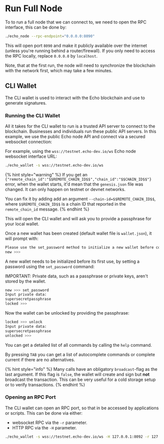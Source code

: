 # Run Full Node

To to run a full node that we can connect to, we need to open the RPC interface, this can be done by:

```bash
./echo_node --rpc-endpoint="0.0.0.0:8090"
```

This will open port `8090` and make it publicly available over the internet \(unless you're running behind a router/firewall\). If you only need to access the RPC locally, replace `0.0.0.0` by `localhost`.

Note, that at the first run, the node will need to synchronize the blockchain with the network first, which may take a few minutes.

## CLI Wallet

The CLI wallet is used to interact with the Echo blockchain and use to generate signatures.

### Running the CLI Wallet

All it takes for the CLI wallet to run is a trusted API server to connect to the blockchain. Businesses and individuals run these public API servers. In this example, we use the public Echo node API and connect via a secured websocket connection:

For example, using the `wss://testnet.echo-dev.io/ws` Echo node websocket interface URL:

```bash
./echo_wallet -s wss://testnet.echo-dev.io/ws
```

{% hint style="warning" %}
If you get an `{"remote_chain_id":"$$REMOTE_CHAIN_ID$$","chain_id":"$$CHAIN_ID$$"}` error, when the wallet starts, it'd mean that the `genesis.json` file was changed. It can only happen on testnet or devnet networks.

You can fix it by adding add an argument `--chain-id=$$REMOTE_CHAIN_ID$$`, where `$$REMOTE_CHAIN_ID$$` is a chain ID that reported in the `remote_chain_id` message.
{% endhint %}

This will open the CLI wallet and will ask you to provide a passphrase for your local wallet.

Once a new wallet has been created \(default wallet file is `wallet.json`\), it will prompt with:

```bash
Please use the set_password method to initialize a new wallet before continuing
new >>>
```

A new wallet needs to be initialized before its first use, by setting a password using the `set_password` command:

IMPORTANT: Private data, such as a passphrase or private keys, aren't stored by the wallet.

```bash
new >>> set_password
Input private data:
supersecretpassphrase
locked >>>
```

Now the wallet can be unlocked by providing the passphrase:

```bash
locked >>> unlock
Input private data:
supersecretpassphrase
unlocked >>>
```

You can get a detailed list of all commands by calling the `help` command.

By pressing `TAB` you can get a list of autocomplete commands or complete current if there are no alternatives.

{% hint style="info" %}
Many calls have an obligatory `broadcast`-flag as the last argument. If this flag is `false`, the wallet will create and sign but **not** broadcast the transaction. This can be very useful for a cold storage setup or to verify transactions.
{% endhint %}

### Opening an RPC Port

The CLI wallet can open an RPC port, so that in be accessed by applications or scripts. This can be done via either:

* websocket RPC via the `-r` parameter.
* HTTP RPC via the `-H` parameter.

```bash
./echo_wallet -s wss://testnet.echo-dev.io/ws -H 127.0.0.1:8092 -r 127.0.0.1:8093
```

